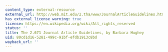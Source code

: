 ```yaml
---
content_type: external-resource
external_url: http://web.mit.edu/2.tha/www/JournalArticleGuidelines.htm
has_external_license_warning: true
license: https://en.wikipedia.org/wiki/All_rights_reserved
status: ''
title: The 2.671 Journal Article Guidelines, by Barbara Hughey
uid: 80cd1d16-5281-499c-91bf-efdb1913c8bd
wayback_url: ''
---
```

